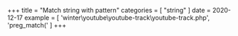 +++
title = "Match string with pattern"
categories = [ "string" ]
date = 2020-12-17
example = [
   'winter\youtube\youtube-track\youtube-track.php', 'preg_match('
]
+++
